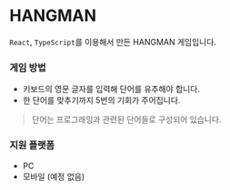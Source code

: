 # HANGMAN

`React`, `TypeScript`를 이용해서 만든 HANGMAN 게임입니다.

### 게임 방법
- 키보드의 영문 글자를 입력해 단어를 유추해야 합니다.
- 한 단어를 맞추기까지 5번의 기회가 주어집니다.

> 단어는 프로그래밍과 관련된 단어들로 구성되어 있습니다.

### 지원 플랫폼
- PC
- 모바일 (예정 없음)